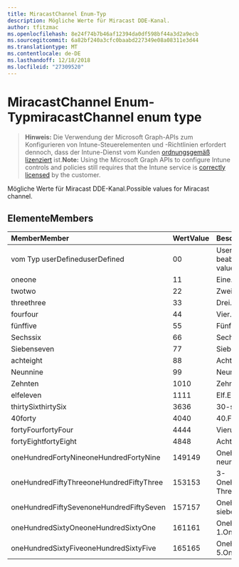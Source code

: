 ```yaml
---
title: MiracastChannel Enum-Typ
description: Mögliche Werte für Miracast DDE-Kanal.
author: tfitzmac
ms.openlocfilehash: 8e24f74b7b46af12394da0df598bf44a3d2a9ecb
ms.sourcegitcommit: 6a82bf240a3cfc0baabd227349e08a08311e3d44
ms.translationtype: MT
ms.contentlocale: de-DE
ms.lasthandoff: 12/18/2018
ms.locfileid: "27309520"
---
```

# <a name="miracastchannel-enum-type"></a><span data-ttu-id="a6dea-103">MiracastChannel Enum-Typ</span><span class="sxs-lookup"><span data-stu-id="a6dea-103">miracastChannel enum type</span></span>

> <span data-ttu-id="a6dea-104">**Hinweis:** Die Verwendung der Microsoft Graph-APIs zum Konfigurieren von Intune-Steuerelementen und -Richtlinien erfordert dennoch, dass der Intune-Dienst vom Kunden [ordnungsgemäß lizenziert](https://go.microsoft.com/fwlink/?linkid=839381) ist.</span><span class="sxs-lookup"><span data-stu-id="a6dea-104">**Note:** Using the Microsoft Graph APIs to configure Intune controls and policies still requires that the Intune service is [correctly licensed](https://go.microsoft.com/fwlink/?linkid=839381) by the customer.</span></span>

<span data-ttu-id="a6dea-105">Mögliche Werte für Miracast DDE-Kanal.</span><span class="sxs-lookup"><span data-stu-id="a6dea-105">Possible values for Miracast channel.</span></span>
## <a name="members"></a><span data-ttu-id="a6dea-106">Elemente</span><span class="sxs-lookup"><span data-stu-id="a6dea-106">Members</span></span>
|<span data-ttu-id="a6dea-107">Member</span><span class="sxs-lookup"><span data-stu-id="a6dea-107">Member</span></span>|<span data-ttu-id="a6dea-108">Wert</span><span class="sxs-lookup"><span data-stu-id="a6dea-108">Value</span></span>|<span data-ttu-id="a6dea-109">Beschreibung</span><span class="sxs-lookup"><span data-stu-id="a6dea-109">Description</span></span>|
|:---|:---|:---|
|<span data-ttu-id="a6dea-110">vom Typ userDefined</span><span class="sxs-lookup"><span data-stu-id="a6dea-110">userDefined</span></span>|<span data-ttu-id="a6dea-111">0</span><span class="sxs-lookup"><span data-stu-id="a6dea-111">0</span></span>|<span data-ttu-id="a6dea-112">User-Defined, Standardwert, keine beabsichtigt.</span><span class="sxs-lookup"><span data-stu-id="a6dea-112">User Defined, default value, no intent.</span></span>|
|<span data-ttu-id="a6dea-113">one</span><span class="sxs-lookup"><span data-stu-id="a6dea-113">one</span></span>|<span data-ttu-id="a6dea-114">1</span><span class="sxs-lookup"><span data-stu-id="a6dea-114">1</span></span>|<span data-ttu-id="a6dea-115">Eine.</span><span class="sxs-lookup"><span data-stu-id="a6dea-115">One.</span></span>|
|<span data-ttu-id="a6dea-116">two</span><span class="sxs-lookup"><span data-stu-id="a6dea-116">two</span></span>|<span data-ttu-id="a6dea-117">2</span><span class="sxs-lookup"><span data-stu-id="a6dea-117">2</span></span>|<span data-ttu-id="a6dea-118">Zwei.</span><span class="sxs-lookup"><span data-stu-id="a6dea-118">Two.</span></span>|
|<span data-ttu-id="a6dea-119">three</span><span class="sxs-lookup"><span data-stu-id="a6dea-119">three</span></span>|<span data-ttu-id="a6dea-120">3</span><span class="sxs-lookup"><span data-stu-id="a6dea-120">3</span></span>|<span data-ttu-id="a6dea-121">Drei.</span><span class="sxs-lookup"><span data-stu-id="a6dea-121">Three.</span></span>|
|<span data-ttu-id="a6dea-122">four</span><span class="sxs-lookup"><span data-stu-id="a6dea-122">four</span></span>|<span data-ttu-id="a6dea-123">4</span><span class="sxs-lookup"><span data-stu-id="a6dea-123">4</span></span>|<span data-ttu-id="a6dea-124">Vier.</span><span class="sxs-lookup"><span data-stu-id="a6dea-124">Four.</span></span>|
|<span data-ttu-id="a6dea-125">fünf</span><span class="sxs-lookup"><span data-stu-id="a6dea-125">five</span></span>|<span data-ttu-id="a6dea-126">5</span><span class="sxs-lookup"><span data-stu-id="a6dea-126">5</span></span>|<span data-ttu-id="a6dea-127">Fünf.</span><span class="sxs-lookup"><span data-stu-id="a6dea-127">Five.</span></span>|
|<span data-ttu-id="a6dea-128">Sechs</span><span class="sxs-lookup"><span data-stu-id="a6dea-128">six</span></span>|<span data-ttu-id="a6dea-129">6</span><span class="sxs-lookup"><span data-stu-id="a6dea-129">6</span></span>|<span data-ttu-id="a6dea-130">Sechs.</span><span class="sxs-lookup"><span data-stu-id="a6dea-130">Six.</span></span>|
|<span data-ttu-id="a6dea-131">Sieben</span><span class="sxs-lookup"><span data-stu-id="a6dea-131">seven</span></span>|<span data-ttu-id="a6dea-132">7</span><span class="sxs-lookup"><span data-stu-id="a6dea-132">7</span></span>|<span data-ttu-id="a6dea-133">Sieben.</span><span class="sxs-lookup"><span data-stu-id="a6dea-133">Seven.</span></span>|
|<span data-ttu-id="a6dea-134">acht</span><span class="sxs-lookup"><span data-stu-id="a6dea-134">eight</span></span>|<span data-ttu-id="a6dea-135">8</span><span class="sxs-lookup"><span data-stu-id="a6dea-135">8</span></span>|<span data-ttu-id="a6dea-136">Acht.</span><span class="sxs-lookup"><span data-stu-id="a6dea-136">Eight.</span></span>|
|<span data-ttu-id="a6dea-137">Neun</span><span class="sxs-lookup"><span data-stu-id="a6dea-137">nine</span></span>|<span data-ttu-id="a6dea-138">9</span><span class="sxs-lookup"><span data-stu-id="a6dea-138">9</span></span>|<span data-ttu-id="a6dea-139">Neun.</span><span class="sxs-lookup"><span data-stu-id="a6dea-139">Nine.</span></span>|
|<span data-ttu-id="a6dea-140">Zehn</span><span class="sxs-lookup"><span data-stu-id="a6dea-140">ten</span></span>|<span data-ttu-id="a6dea-141">10</span><span class="sxs-lookup"><span data-stu-id="a6dea-141">10</span></span>|<span data-ttu-id="a6dea-142">Zehn.</span><span class="sxs-lookup"><span data-stu-id="a6dea-142">Ten.</span></span>|
|<span data-ttu-id="a6dea-143">elf</span><span class="sxs-lookup"><span data-stu-id="a6dea-143">eleven</span></span>|<span data-ttu-id="a6dea-144">11</span><span class="sxs-lookup"><span data-stu-id="a6dea-144">11</span></span>|<span data-ttu-id="a6dea-145">Elf.</span><span class="sxs-lookup"><span data-stu-id="a6dea-145">Eleven.</span></span>|
|<span data-ttu-id="a6dea-146">thirtySix</span><span class="sxs-lookup"><span data-stu-id="a6dea-146">thirtySix</span></span>|<span data-ttu-id="a6dea-147">36</span><span class="sxs-lookup"><span data-stu-id="a6dea-147">36</span></span>|<span data-ttu-id="a6dea-148">30-sechs.</span><span class="sxs-lookup"><span data-stu-id="a6dea-148">Thirty-Six.</span></span>|
|<span data-ttu-id="a6dea-149">40</span><span class="sxs-lookup"><span data-stu-id="a6dea-149">forty</span></span>|<span data-ttu-id="a6dea-150">40</span><span class="sxs-lookup"><span data-stu-id="a6dea-150">40</span></span>|<span data-ttu-id="a6dea-151">40.</span><span class="sxs-lookup"><span data-stu-id="a6dea-151">Forty.</span></span>|
|<span data-ttu-id="a6dea-152">fortyFour</span><span class="sxs-lookup"><span data-stu-id="a6dea-152">fortyFour</span></span>|<span data-ttu-id="a6dea-153">44</span><span class="sxs-lookup"><span data-stu-id="a6dea-153">44</span></span>|<span data-ttu-id="a6dea-154">Vierundvierzig.</span><span class="sxs-lookup"><span data-stu-id="a6dea-154">Forty-Four.</span></span>|
|<span data-ttu-id="a6dea-155">fortyEight</span><span class="sxs-lookup"><span data-stu-id="a6dea-155">fortyEight</span></span>|<span data-ttu-id="a6dea-156">48</span><span class="sxs-lookup"><span data-stu-id="a6dea-156">48</span></span>|<span data-ttu-id="a6dea-157">Achtundvierzig.</span><span class="sxs-lookup"><span data-stu-id="a6dea-157">Forty-Eight.</span></span>|
|<span data-ttu-id="a6dea-158">oneHundredFortyNine</span><span class="sxs-lookup"><span data-stu-id="a6dea-158">oneHundredFortyNine</span></span>|<span data-ttu-id="a6dea-159">149</span><span class="sxs-lookup"><span data-stu-id="a6dea-159">149</span></span>|<span data-ttu-id="a6dea-160">OneHundredForty-neun.</span><span class="sxs-lookup"><span data-stu-id="a6dea-160">OneHundredForty-Nine.</span></span>|
|<span data-ttu-id="a6dea-161">oneHundredFiftyThree</span><span class="sxs-lookup"><span data-stu-id="a6dea-161">oneHundredFiftyThree</span></span>|<span data-ttu-id="a6dea-162">153</span><span class="sxs-lookup"><span data-stu-id="a6dea-162">153</span></span>|<span data-ttu-id="a6dea-163">3-OneHundredFifty.</span><span class="sxs-lookup"><span data-stu-id="a6dea-163">OneHundredFifty-Three.</span></span>|
|<span data-ttu-id="a6dea-164">oneHundredFiftySeven</span><span class="sxs-lookup"><span data-stu-id="a6dea-164">oneHundredFiftySeven</span></span>|<span data-ttu-id="a6dea-165">157</span><span class="sxs-lookup"><span data-stu-id="a6dea-165">157</span></span>|<span data-ttu-id="a6dea-166">OneHundredFifty-sieben.</span><span class="sxs-lookup"><span data-stu-id="a6dea-166">OneHundredFifty-Seven.</span></span>|
|<span data-ttu-id="a6dea-167">oneHundredSixtyOne</span><span class="sxs-lookup"><span data-stu-id="a6dea-167">oneHundredSixtyOne</span></span>|<span data-ttu-id="a6dea-168">161</span><span class="sxs-lookup"><span data-stu-id="a6dea-168">161</span></span>|<span data-ttu-id="a6dea-169">OneHundredSixty: 1.</span><span class="sxs-lookup"><span data-stu-id="a6dea-169">OneHundredSixty-One.</span></span>|
|<span data-ttu-id="a6dea-170">oneHundredSixtyFive</span><span class="sxs-lookup"><span data-stu-id="a6dea-170">oneHundredSixtyFive</span></span>|<span data-ttu-id="a6dea-171">165</span><span class="sxs-lookup"><span data-stu-id="a6dea-171">165</span></span>|<span data-ttu-id="a6dea-172">OneHundredSixty-5.</span><span class="sxs-lookup"><span data-stu-id="a6dea-172">OneHundredSixty-Five.</span></span>|



